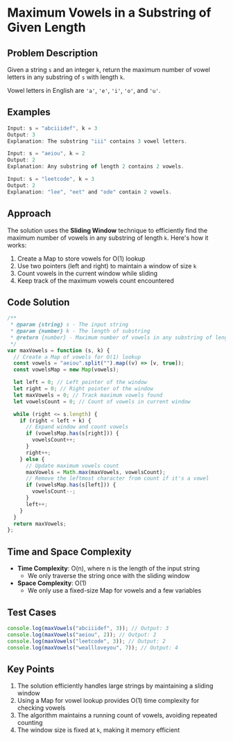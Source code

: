 # Maximum Vowels in a Substring of Given Length

## Problem Description

Given a string `s` and an integer `k`, return the maximum number of vowel letters in any substring of `s` with length `k`.

Vowel letters in English are `'a'`, `'e'`, `'i'`, `'o'`, and `'u'`.

## Examples

```javascript
Input: s = "abciiidef", k = 3
Output: 3
Explanation: The substring "iii" contains 3 vowel letters.

Input: s = "aeiou", k = 2
Output: 2
Explanation: Any substring of length 2 contains 2 vowels.

Input: s = "leetcode", k = 3
Output: 2
Explanation: "lee", "eet" and "ode" contain 2 vowels.
```

## Approach

The solution uses the **Sliding Window** technique to efficiently find the maximum number of vowels in any substring of length `k`. Here's how it works:

1. Create a Map to store vowels for O(1) lookup
2. Use two pointers (left and right) to maintain a window of size `k`
3. Count vowels in the current window while sliding
4. Keep track of the maximum vowels count encountered

## Code Solution

```javascript
/**
 * @param {string} s - The input string
 * @param {number} k - The length of substring
 * @return {number} - Maximum number of vowels in any substring of length k
 */
var maxVowels = function (s, k) {
  // Create a Map of vowels for O(1) lookup
  const vowels = "aeiou".split("").map((v) => [v, true]);
  const vowelsMap = new Map(vowels);

  let left = 0; // Left pointer of the window
  let right = 0; // Right pointer of the window
  let maxVowels = 0; // Track maximum vowels found
  let vowelsCount = 0; // Count of vowels in current window

  while (right <= s.length) {
    if (right < left + k) {
      // Expand window and count vowels
      if (vowelsMap.has(s[right])) {
        vowelsCount++;
      }
      right++;
    } else {
      // Update maximum vowels count
      maxVowels = Math.max(maxVowels, vowelsCount);
      // Remove the leftmost character from count if it's a vowel
      if (vowelsMap.has(s[left])) {
        vowelsCount--;
      }
      left++;
    }
  }
  return maxVowels;
};
```

## Time and Space Complexity

- **Time Complexity**: O(n), where n is the length of the input string
  - We only traverse the string once with the sliding window
- **Space Complexity**: O(1)
  - We only use a fixed-size Map for vowels and a few variables

## Test Cases

```javascript
console.log(maxVowels("abciiidef", 3)); // Output: 3
console.log(maxVowels("aeiou", 2)); // Output: 2
console.log(maxVowels("leetcode", 3)); // Output: 2
console.log(maxVowels("weallloveyou", 7)); // Output: 4
```

## Key Points

1. The solution efficiently handles large strings by maintaining a sliding window
2. Using a Map for vowel lookup provides O(1) time complexity for checking vowels
3. The algorithm maintains a running count of vowels, avoiding repeated counting
4. The window size is fixed at `k`, making it memory efficient
